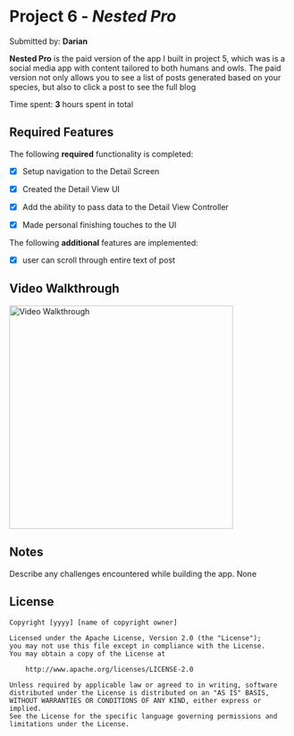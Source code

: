 # Project 6 - *Nested Pro*

Submitted by: **Darian**

**Nested Pro** is the paid version of the app I built in project 5, which was is a social media app with content tailored to both humans and owls. The paid version not only allows you to see a list of posts generated based on your species, but also to click a post to see the full blog

Time spent: **3** hours spent in total

## Required Features

The following **required** functionality is completed:

- [X] Setup navigation to the Detail Screen
- [X] Created the Detail View UI
- [X] Add the ability to pass data to the Detail View Controller
- [X] Made personal finishing touches to the UI


The following **additional** features are implemented:

- [X] user can scroll through entire text of post

## Video Walkthrough

<img src='fea7034d-7704-4848-ba8e-a8db507f8a5e.gif' width='400' alt='Video Walkthrough' />

## Notes

Describe any challenges encountered while building the app.
None
## License

    Copyright [yyyy] [name of copyright owner]

    Licensed under the Apache License, Version 2.0 (the "License");
    you may not use this file except in compliance with the License.
    You may obtain a copy of the License at

        http://www.apache.org/licenses/LICENSE-2.0

    Unless required by applicable law or agreed to in writing, software
    distributed under the License is distributed on an "AS IS" BASIS,
    WITHOUT WARRANTIES OR CONDITIONS OF ANY KIND, either express or implied.
    See the License for the specific language governing permissions and
    limitations under the License.
